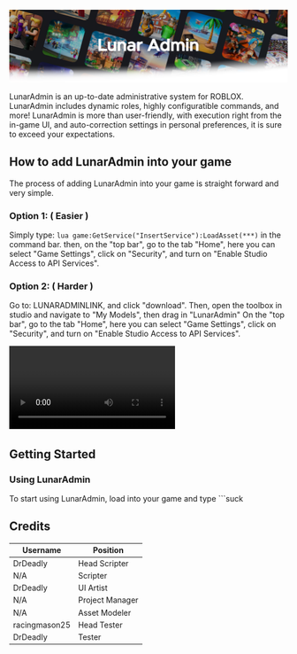 ![Screenshot](https://raw.githubusercontent.com/InterstellarStudios/LunarAdmin/main/extra/images/LunarAdminFadeBack.png)

LunarAdmin is an up-to-date administrative system for ROBLOX. LunarAdmin includes dynamic roles, highly configuratible commands, and more! LunarAdmin is more than user-friendly, with execution right from the in-game UI, and auto-correction settings in personal preferences, it is sure to exceed your expectations.

## How to add LunarAdmin into your game

The process of adding LunarAdmin into your game is straight forward and very simple.

### Option 1: ( Easier )
Simply type:
```lua game:GetService("InsertService"):LoadAsset(***)``` in the command bar.
then, on the "top bar", go to the tab "Home", here you can select "Game Settings", click on "Security", and turn on "Enable Studio Access to API Services".

### Option 2: ( Harder )

Go to: LUNARADMINLINK, and click "download". Then, open the toolbox in studio and navigate to "My Models", then drag in "LunarAdmin"
On the "top bar", go to the tab "Home", here you can select "Game Settings", click on "Security", and turn on "Enable Studio Access to API Services".

![Turning on API Services: Video](https://raw.githubusercontent.com/InterstellarStudios/LunarAdmin/main/extra/videos/VideoTutorial.mp4)

## Getting Started
### Using LunarAdmin
To start using LunarAdmin, load into your game and type ```suck

## Credits
| Username | Position |
| --- | --- |
| DrDeadIy | Head Scripter |
| N/A | Scripter |
| DrDeadIy | UI Artist |
| N/A | Project Manager |
| N/A | Asset Modeler |
| racingmason25 | Head Tester |
| DrDeadIy | Tester |
